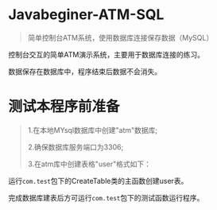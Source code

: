 # Javabeginer-ATM-SQL
>简单控制台ATM系统，使用数据库连接保存数据（MySQL）
>
控制台交互的简单ATM演示系统，主要用于数据库连接的练习。

数据保存在数据库中，程序结束后数据不会消失。

# 测试本程序前准备
> 1.在本地MYsql数据库中创建"atm"数据库;
>
> 2.确保数据库服务端口为3306;
>
> 3.在atm库中创建表格"user"格式如下：

 运行`com.test`包下的CreateTable类的主函数创建user表。

完成数据库建表后方可运行`com.test`包下的测试函数运行程序。
